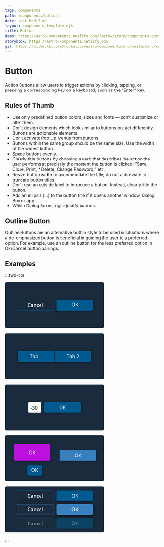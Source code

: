 ```yaml
---
tags: components
path: /components/button
date: Last Modified
layout: components.template.njk
title: Button
demo: https://astro-components.netlify.com/?path=/story/components-buttons--standard-button
storybook: https://astro-components.netlify.com
git: https://bitbucket.org/rocketcom/astro-components/src/master/src/components/rux-button/
---
```


# Button

Action Buttons allow users to trigger actions by clicking, tapping, or pressing a corresponding key on a keyboard, such as the “Enter” key.

## Rules of Thumb

- Use only predefined button colors, sizes and fonts — don’t customize or alter them.
- Don’t design elements which look similar to buttons but act differently. Buttons are actionable elements.
- Don’t activate Pop Up Menus from buttons.
- Buttons within the same group should be the same size. Use the width of the widest button.
- Space buttons evenly.
- Clearly title buttons by choosing a verb that describes the action the user performs at precisely the moment the button is clicked: “Save, Close, Print, \* Delete, Change Password,” etc.
- Resize button width to accommodate the title; do not abbreviate or truncate button titles.
- Don’t use an outside label to introduce a button. Instead, clearly title the button.
- Add an ellipsis (…) to the button title if it opens another window, Dialog Box or app.
- Within Dialog Boxes, right-justify buttons.

## Outline Button

Outline Buttons are an alternative button style to be used in situations where a de-emphasized button is beneficial in guiding the user to a preferred option. For example, use an outline button for the less preferred option in Ok/Cancel button pairings.

## Examples

:::two-col

![Do: User buttons for actionable controls only](/img/components/button-do-1.png 'Do: User buttons for actionable controls only')

![Don't: User buttons for actionable controls only](/img/components/button-dont-1.png "Don't: User buttons for actionable controls only")

![Do: Right justify buttons and give them adequate spacing from fields.](/img/components/button-do-2.png 'Do: Right justify buttons and give them adequate spacing from fields.')

![Don’t: Mix button colors and sizes.](/img/components/button-dont-2.png 'Don’t: Mix button colors and sizes.')

![Do: Use standardized button colors only.](/img/components/button-do-3.png 'Do: Use standardized button colors only.')

:::
